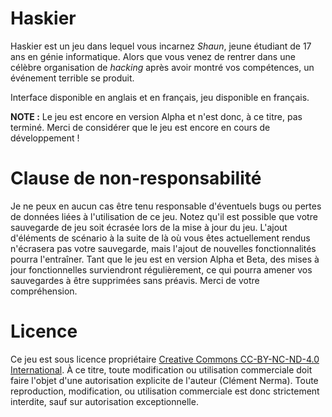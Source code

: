 
# Haskier

Haskier est un jeu dans lequel vous incarnez *Shaun*, jeune étudiant de 17 ans en génie informatique.
Alors que vous venez de rentrer dans une célèbre organisation de *hacking* après avoir montré vos compétences, un événement terrible se produit.

Interface disponible en anglais et en français, jeu disponible en français.

**NOTE :** Le jeu est encore en version Alpha et n'est donc, à ce titre, pas terminé. Merci de considérer que le jeu est encore en cours de développement !

# Clause de non-responsabilité

Je ne peux en aucun cas être tenu responsable d'éventuels bugs ou pertes de données liées à l'utilisation de ce jeu.
Notez qu'il est possible que votre sauvegarde de jeu soit écrasée lors de la mise à jour du jeu. L'ajout d'éléments de scénario à la suite de là où vous êtes actuellement rendus n'écrasera pas votre sauvegarde, mais l'ajout de nouvelles fonctionnalités pourra l'entraîner.
Tant que le jeu est en version Alpha et Beta, des mises à jour fonctionnelles surviendront régulièrement, ce qui pourra amener vos sauvegardes à être supprimées sans préavis.
Merci de votre compréhension.

# Licence

Ce jeu est sous licence propriétaire [Creative Commons CC-BY-NC-ND-4.0 International](http://creativecommons.org/licenses/by-nc-nd/4.0/).
À ce titre, toute modification ou utilisation commerciale doit faire l'objet d'une autorisation explicite de l'auteur (Clément Nerma). Toute reproduction, modification, ou utilisation commerciale est donc strictement interdite, sauf sur autorisation exceptionnelle.
